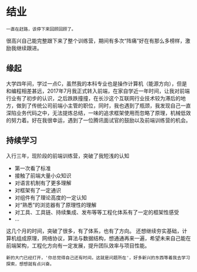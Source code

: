 # 结业

    一直在赶路，该停下来回顾回顾了。

很高兴自己能完整跟下来了整个训练营，期间有多次“阵痛”好在有那么多榜样，激励我继续跟进。

## 缘起

大学四年间，学过一点C，虽然我的本科专业也是操作计算机（能源方向），但是和编程相差甚远，2017年7月我正式转入前端，在家自学近一年时间，让我对前端行业有了初步的认识，之后跌跌撞撞，在长沙这个互联网行业技术较为滞后的地方，做到了传统公司前端小主管的职位，同时，我也遇到了瓶颈，我发现自己一直深陷业务代码之中，无法提炼总结，一味的追求框架使用而忽略了原理，机械低效的努力着。好在我很幸运，遇到了一位腾讯面试官的鼓励以及前端训练营的机会。

## 持续学习

入行三年，现阶段的前端训练营，突破了我短浅的认知

* 第一次看了标准
* 接触了前端大量小众知识
* 对语言机制有了更多理解
* 对框架有了一定通识
* 对组件有了理论高度的一定认知
* 对“熟悉”的浏览器有了原理性的理解
* 对工具、工具链、持续集成、发布等等工程化体系有了一定的框架性感受
* ...

这几个月的时间，突破了很多，有了体系，也有了方向。
还想继续夯实基础，计算机组成原理，网络协议，算法与数据结构，想通通再来一遍，希望未来自己能在前端架构，工程化方向有一定发展，提升团队效率与项目性能。

    新的大门已经打开，'你总觉得自己还有时间，这就是问题所在'，好多新兴的东西等着我去学习探索，想想就有点兴奋。
